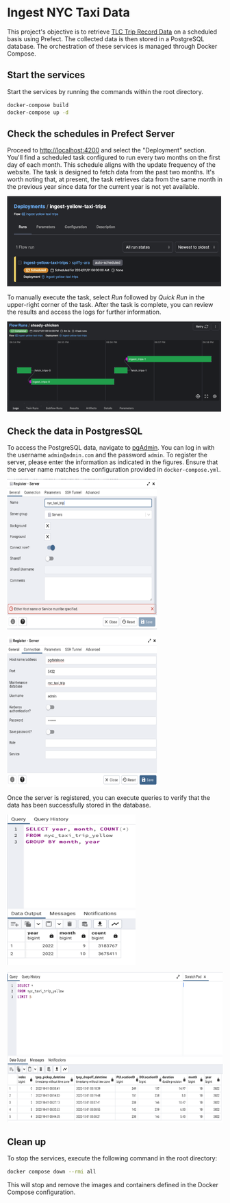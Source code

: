 # Ingest NYC Taxi Data

This project's objective is to retrieve [TLC Trip Record Data](https://www.nyc.gov/site/tlc/about/tlc-trip-record-data.page) on a scheduled basis using Prefect. The collected data is then stored in a PostgreSQL database. The orchestration of these services is managed through Docker Compose.

## Start the services

Start the services by running the commands within the root directory.

```bash
docker-compose build
docker-compose up -d
```

## Check the schedules in Prefect Server

Proceed to [http://localhost:4200](http://localhost:4200) and select the "Deployment" section. You'll find a scheduled task configured to run every two months on the first day of each month. This schedule aligns with the update frequency of the website. The task is designed to fetch data from the past two months. It's worth noting that, at present, the task retrieves data from the same month in the previous year since data for the current year is not yet available.

<img src="./images/schedule.png" alt="schedule" height="210" width="500"/></p>

To manually execute the task, select *Run* followed by *Quick Run* in the upper-right corner of the task. After the task is complete, you can review the results and access the logs for further information.

<img src="./images/task_result.png" alt="task_result" height="210" width="500"/></p>

## Check the data in PostgresSQL

To access the PostgreSQL data, navigate to [pgAdmin](http://localhost:8080). You can log in with the username `admin@admin.com` and the password `admin`. To register the server, please enter the information as indicated in the figures. Ensure that the server name matches the configuration provided in `docker-compose.yml`.

<img src="./images/pgadmin1.png" alt="pdadmin1" height="350" width="350"/></p>
<img src="./images/pgadmin2.png" alt="pgadmin2" height="350" width="350"/></p>

Once the server is registered, you can execute queries to verify that the data has been successfully stored in the database.

<img src="./images/query1.png" alt="query1" height="350" width="300"/></p>
<img src="./images/query2.png" alt="query2" height="350" width="550"/></p>

## Clean up

To stop the services, execute the following command in the root directory:

```bash
docker compose down --rmi all
```

This will stop and remove the images and containers defined in the Docker Compose configuration.
